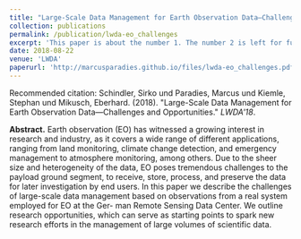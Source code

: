 ```yaml
---
title: "Large-Scale Data Management for Earth Observation Data—Challenges and Opportunities"
collection: publications
permalink: /publication/lwda-eo_challenges
excerpt: 'This paper is about the number 1. The number 2 is left for future work.'
date: 2018-08-22
venue: 'LWDA'
paperurl: 'http://marcusparadies.github.io/files/lwda-eo_challenges.pdf'
---
```


Recommended citation: Schindler, Sirko und Paradies, Marcus und Kiemle, Stephan und Mikusch, Eberhard. (2018). "Large-Scale Data Management for Earth Observation Data—Challenges and Opportunities." <i>LWDA'18</i>.

**Abstract.** Earth observation (EO) has witnessed a growing interest in
research and industry, as it covers a wide range of different applications,
ranging from land monitoring, climate change detection, and emergency
management to atmosphere monitoring, among others. Due to the sheer
size and heterogeneity of the data, EO poses tremendous challenges to
the payload ground segment, to receive, store, process, and preserve the
data for later investigation by end users.
In this paper we describe the challenges of large-scale data management
based on observations from a real system employed for EO at the Ger-
man Remote Sensing Data Center. We outline research opportunities,
which can serve as starting points to spark new research efforts in the
management of large volumes of scientific data.